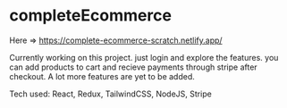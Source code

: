 # completeEcommerce

Here => https://complete-ecommerce-scratch.netlify.app/

Currently working on this project. just login and explore the features. you can add products to cart and recieve payments through stripe after checkout. A lot more features are yet to be added. 

Tech used:
React, Redux, TailwindCSS, NodeJS, Stripe
